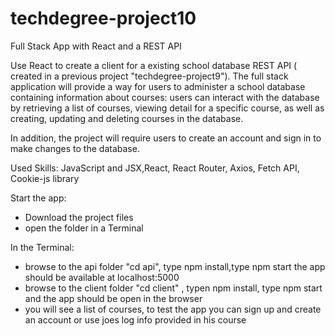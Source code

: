 # techdegree-project10
 Full Stack App with React and a REST API

 Use React to create a client for a existing school database REST API ( created in a previous project "techdegree-project9"). The full stack application will provide a way for users to administer a school database containing information about courses: users can interact with the database by retrieving a list of courses, viewing detail for a specific course, as well as creating, updating and deleting courses in the database.

In addition, the project will require users to create an account and sign in to make changes to the database.


Used Skills: JavaScript and JSX,React, React Router, Axios, Fetch API, Cookie-js library

Start the app:

+ Download the project files
+ open the folder in a Terminal

In the Terminal:
+ browse to the api folder "cd api", type npm install,type npm start the app should be available at localhost:5000
+ browse to the client folder "cd client" , typen npm install, type npm start and the app should be open in the browser
+ you will see a list of courses, to test the app you can sign up and create an account or use joes log info provided in his course
